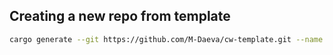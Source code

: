 ## Creating a new repo from template

```sh
cargo generate --git https://github.com/M-Daeva/cw-template.git --name PROJECT_NAME
````
